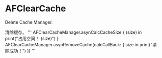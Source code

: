# AFClearCache
Delete Cache Manager.


清除缓存。
'''
AFClearCacheManager.asynCalcCacheSize { (size) in
            print("占用空间！ \(size)")
        }
        AFClearCacheManager.asynRemoveCache(calcCallBack: { size in
            print("清除成功！")
        })
'''
